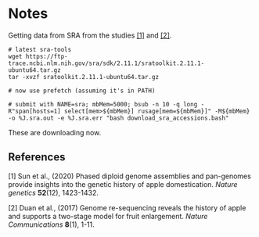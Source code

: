 # Notes

Getting data from SRA from the studies [[1]](#1) and [[2]](#2).

```
# latest sra-tools
wget https://ftp-trace.ncbi.nlm.nih.gov/sra/sdk/2.11.1/sratoolkit.2.11.1-ubuntu64.tar.gz
tar -xvzf sratoolkit.2.11.1-ubuntu64.tar.gz

# now use prefetch (assuming it's in PATH)

# submit with NAME=sra; mbMem=5000; bsub -n 10 -q long -R"span[hosts=1] select[mem>${mbMem}] rusage[mem=${mbMem}]" -M${mbMem} -o %J.sra.out -e %J.sra.err "bash download_sra_accessions.bash"
```

These are downloading now.

## References

<a id="1">[1]</a> Sun et al., (2020) Phased diploid genome assemblies and pan-genomes provide insights into the genetic history of apple domestication. *Nature genetics* <b>52</b>(12), 1423-1432.

<a id="2">[2]</a> Duan et al., (2017) Genome re-sequencing reveals the history of apple and supports a two-stage model for fruit enlargement. *Nature Communications* <b>8</b>(1), 1-11.
